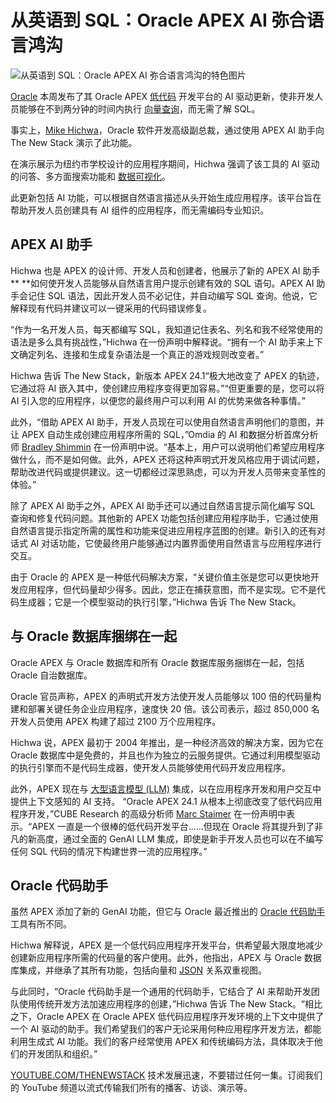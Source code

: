 # 从英语到 SQL：Oracle APEX AI 弥合语言鸿沟

![从英语到 SQL：Oracle APEX AI 弥合语言鸿沟的特色图片](https://cdn.thenewstack.io/media/2024/06/2fd7afbe-aveedibya-dey-nfzdrkd0zkg-unsplash-1-1024x683.jpg)

[Oracle](https://developer.oracle.com/?utm_content=inline+mention) 本周发布了其 Oracle APEX [低代码](https://thenewstack.io/confessions-of-a-low-code-convert/) 开发平台的 AI 驱动更新，使非开发人员能够在不到两分钟的时间内执行 [向量查询](https://thenewstack.io/enhance-your-rag-application-with-advanced-sql-vector-queries/)，而无需了解 SQL。

事实上，[Mike Hichwa](https://www.linkedin.com/in/michael-hichwa-2a64466/)，Oracle 软件开发高级副总裁，通过使用 APEX AI 助手向 The New Stack 演示了此功能。

在演示展示为纽约市学校设计的应用程序期间，Hichwa 强调了该工具的 AI 驱动的问答、多方面搜索功能和 [数据可视化](https://thenewstack.io/7-best-practices-for-data-visualization/)。

此更新包括 AI 功能，可以根据自然语言描述从头开始生成应用程序。该平台旨在帮助开发人员创建具有 AI 组件的应用程序，而无需编码专业知识。

## APEX AI 助手

Hichwa 也是 APEX 的设计师、开发人员和创建者，他展示了新的 APEX AI 助手** **如何使开发人员能够从自然语言用户提示创建有效的 SQL 语句。APEX AI 助手会记住 SQL 语法，因此开发人员不必记住，并自动编写 SQL 查询。他说，它解释现有代码并建议可以一键采用的代码错误修复。

“作为一名开发人员，每天都编写 SQL，我知道记住表名、列名和我不经常使用的语法是多么具有挑战性，”Hichwa 在一份声明中解释说。“拥有一个 AI 助手来上下文确定列名、连接和生成复杂语法是一个真正的游戏规则改变者。”

Hichwa 告诉 The New Stack，新版本 APEX 24.1“极大地改变了 APEX 的轨迹，它通过将 AI 嵌入其中，使创建应用程序变得更加容易。”“但更重要的是，您可以将 AI 引入您的应用程序，以便您的最终用户可以利用 AI 的优势来做各种事情。”

此外，“借助 APEX AI 助手，开发人员现在可以使用自然语言声明他们的意图，并让 APEX 自动生成创建应用程序所需的 SQL，”Omdia 的 AI 和数据分析首席分析师 [Bradley Shimmin](https://www.linkedin.com/in/bradshimmin/) 在一份声明中说。“基本上，用户可以说明他们希望应用程序做什么，而不是如何做。此外，APEX 还将这种声明式开发风格应用于调试问题，帮助改进代码或提供建议。这一切都经过深思熟虑，可以为开发人员带来变革性的体验。”

除了 APEX AI 助手之外，APEX AI 助手还可以通过自然语言提示简化编写 SQL 查询和修复代码问题。其他新的 APEX 功能包括创建应用程序助手，它通过使用自然语言提示指定所需的属性和功能来促进应用程序蓝图的创建。新引入的还有对话式 AI 对话功能，它使最终用户能够通过内置界面使用自然语言与应用程序进行交互。

由于 Oracle 的 APEX 是一种低代码解决方案，“关键价值主张是您可以更快地开发应用程序，但代码量却少得多。因此，您正在捕获意图，而不是实现。它不是代码生成器；它是一个模型驱动的执行引擎，”Hichwa 告诉 The New Stack。

## 与 Oracle 数据库捆绑在一起

Oracle APEX 与 Oracle 数据库和所有 Oracle 数据库服务捆绑在一起，包括 Oracle 自治数据库。

Oracle 官员声称，APEX 的声明式开发方法使开发人员能够以 100 倍的代码量构建和部署关键任务企业应用程序，速度快 20 倍。该公司表示，超过 850,000 名开发人员使用 APEX 构建了超过 2100 万个应用程序。

Hichwa 说，APEX 最初于 2004 年推出，是一种经济高效的解决方案，因为它在 Oracle 数据库中是免费的，并且也作为独立的云服务提供。它通过利用模型驱动的执行引擎而不是代码生成器，使开发人员能够使用代码开发应用程序。

此外，APEX 现在与 [大型语言模型 (LLM)](https://thenewstack.io/llm/) 集成，以在应用程序开发和用户交互中提供上下文感知的 AI 支持。
“Oracle APEX 24.1 从根本上彻底改变了低代码应用程序开发，”CUBE Research 的高级分析师 [Marc Staimer](https://www.linkedin.com/in/marc-staimer-b9497/) 在一份声明中表示。“APEX 一直是一个很棒的低代码开发平台……但现在 Oracle 将其提升到了非凡的新高度，通过全面的 GenAI LLM 集成，即使是新手开发人员也可以在不编写任何 SQL 代码的情况下构建世界一流的应用程序。”

## Oracle 代码助手

虽然 APEX 添加了新的 GenAI 功能，但它与 Oracle 最近推出的 [Oracle 代码助手](https://thenewstack.io/oracles-code-assist-fashionably-late-to-the-genai-party/) 工具有所不同。

Hichwa 解释说，APEX 是一个低代码应用程序开发平台，供希望最大限度地减少创建新应用程序所需的代码量的客户使用。此外，他指出，APEX 与 Oracle 数据库集成，并继承了其所有功能，包括向量和 [JSON](https://thenewstack.io/an-introduction-to-json/) 关系双重视图。

与此同时，“Oracle 代码助手是一个通用的代码助手，它结合了 AI 来帮助开发团队使用传统开发方法加速应用程序的创建，”Hichwa 告诉 The New Stack。“相比之下，Oracle APEX 在 Oracle APEX 低代码应用程序开发环境的上下文中提供了一个 AI 驱动的助手。我们希望我们的客户无论采用何种应用程序开发方法，都能利用生成式 AI 功能。我们的客户经常使用 APEX 和传统编码方法，具体取决于他们的开发团队和组织。”

[YOUTUBE.COM/THENEWSTACK](https://youtube.com/thenewstack?sub_confirmation=1)
技术发展迅速，不要错过任何一集。订阅我们的 YouTube 频道以流式传输我们所有的播客、访谈、演示等。